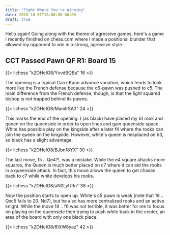 ```yaml
---
title: "Fight Where You're Winning"
date: 2018-10-01T18:00:00-00:00
draft: true
---
```


Hello again!  Going along with the theme of agressive games, here's a game I recently finished on chess.com where I made a positional blunder that allowed my opponent to win in a strong, agressive style.

## CCT Passed Pawn QF R1: Board 15
{{< lichess "kZOHeIO8/YvvdBQBa" 16 >}}

The opening is a typical Caro-Kann advance variation, which tends to look more like the French defense because the c6-pawn was pushed to c5.  The main difference from the French defense, though, is that the light squared bishop is not trapped behind its pawns.

{{< lichess "kZOHeIO8/MamlrSA3" 24 >}}

This marks the end of the opening.  I (as black) have placed my b1 rook and queen on the queenside in order to open lines and gain queenside space.  White has possible play on the kingside after a later f4 where the rooks can join the queen on the kingside.  However, white's queen is misplaced on b3, so black has a slight advantage.

{{< lichess "kZOHeIO8/BJbnf8YX" 30 >}}

The last move, 15 .. Qe4?!, was a mistake.  While the e4 square attacks more squares, the Queen is much better placed on c7 where it can aid the rooks in a queenside attack.  In fact, this move allows the queen to get chased back to c7 while white develops his rooks.

{{< lichess "kZOHeIO8/aN0LyURn" 38 >}}

Now the position starts to open up.  White's c5 pawn is weak (note that 19 .. Qxc5 fails to 20. Nd7), but he also has more centralized rooks and an active knight.  While the move 19 .. f6 was not terrible, it was better for me to focus on playing on the queenside then trying to push white back in the center, an area of the board with only one black piece.

{{< lichess "kZOHeIO8/6IXW8yaz" 42 >}}